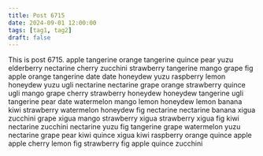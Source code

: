 ```yaml
---
title: Post 6715
date: 2024-09-01 12:00:00
tags: [tag1, tag2]
draft: false
---
```

This is post 6715.
apple
tangerine
orange
tangerine
quince
pear
yuzu
elderberry
nectarine
cherry
zucchini
strawberry
tangerine
mango
grape
fig
apple
orange
tangerine
date
date
honeydew
yuzu
raspberry
lemon
honeydew
yuzu
ugli
nectarine
nectarine
grape
orange
strawberry
quince
ugli
mango
grape
cherry
strawberry
honeydew
honeydew
tangerine
ugli
tangerine
pear
date
watermelon
mango
lemon
honeydew
lemon
banana
kiwi
strawberry
watermelon
honeydew
fig
nectarine
nectarine
banana
xigua
zucchini
grape
xigua
mango
strawberry
xigua
strawberry
xigua
fig
kiwi
nectarine
zucchini
nectarine
yuzu
fig
tangerine
grape
watermelon
yuzu
nectarine
grape
pear
kiwi
quince
xigua
kiwi
raspberry
orange
quince
apple
apple
cherry
lemon
fig
strawberry
fig
apple
quince
zucchini
